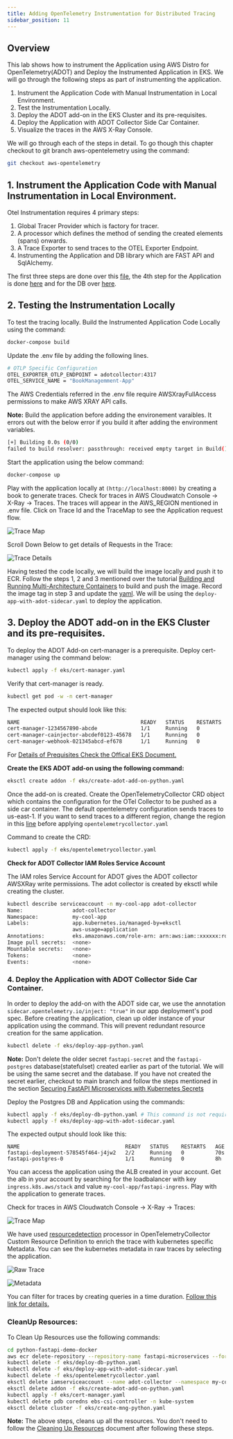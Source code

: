 ```yaml
---
title: Adding OpenTelemetry Instrumentation for Distributed Tracing
sidebar_position: 11
---
```


## Overview

This lab shows how to instrument the Application using AWS Distro for OpenTelemetry(ADOT) and Deploy the Instrumented Application in EKS.
We will go through the following steps as part of instrumenting the application.

1. Instrument the Application Code with Manual Instrumentation in Local Environment.
2. Test the Instrumentation Locally. 
3. Deploy the ADOT add-on in the EKS Cluster and its pre-requisites. 
4. Deploy the Application with ADOT Collector Side Car Container.
5. Visualize the traces in the AWS X-Ray Console.

We will go through each of the steps in detail. To go though this chapter checkout to git branch  aws-opentelemetry using the command:

``` bash
git checkout aws-opentelemetry
```
## 1. Instrument the Application Code with Manual Instrumentation in Local Environment.

Otel Instrumentation requires 4 primary steps:

1. Global Tracer Provider which is factory for tracer.
2. A processor which defines the method of sending the created elements (spans) onwards.
3. A Trace Exporter to send traces to the OTEL Exporter Endpoint.
4. Instrumenting the Application and DB library which are FAST API and SqlAlchemy.

The first three steps are done over this [file](https://github.com/aws-samples/python-fastapi-demo-docker/blob/aws-opentelemetry/server/app/tracing.py), the 4th step for the Application is done [here](https://github.com/aws-samples/python-fastapi-demo-docker/blob/aws-opentelemetry/server/app/main.py#L11) and for the DB over [here](https://github.com/aws-samples/python-fastapi-demo-docker/blob/aws-opentelemetry/server/app/connect.py#L47).

## 2. Testing the Instrumentation Locally 

To test the tracing locally. Build the Instrumented Application Code Locally using the command:

```bash
docker-compose build 
```

Update the .env file by adding the following lines.

```bash
# OTLP Specific Configuration
OTEL_EXPORTER_OTLP_ENDPOINT = adotcollector:4317
OTEL_SERVICE_NAME = "BookManagemment-App"
```
The AWS Credentials referred in the .env file require AWSXrayFullAccess permissions to make AWS XRAY API calls.

**Note:** Build the application before adding the environement varaibles. It errors out with the below error if you build it after adding the environment variables.

``` bash
[+] Building 0.0s (0/0)                                                                                                                                         
failed to build resolver: passthrough: received empty target in Build()
```

Start the application using the below command:
```bash
docker-compose up 
```
Play with the application locally at ``(http://localhost:8000)`` by creating a book to generate traces. Check for traces in AWS Cloudwatch Console -> X-Ray -> Traces. The traces will appear in the AWS_REGION mentioned in .env file. Click on Trace Id and the TraceMap to see the Application request flow.

![Trace Map](./Local-tracing.png)

Scroll Down Below to get details of Requests in the Trace:

![Trace Details](./Segment-Details.png)

Having tested the code locally, we will build the image locally and push it to ECR.
Follow the steps 1, 2 and 3 mentioned over the tutorial [Building and Running Multi-Architecture Containers](../../containers/python/multiarchitecture-image.md) to build and push the image.
Record the image tag in step 3 and update the [yaml](https://github.com/aws-samples/python-fastapi-demo-docker/blob/aws-opentelemetry/eks/deploy-app-with-adot-sidecar.yaml#L35). We will be using the `deploy-app-with-adot-sidecar.yaml` to deploy the application.

## 3. Deploy the ADOT add-on in the EKS Cluster and its pre-requisites. 

To deploy the ADOT Add-on cert-manager is a prerequisite. Deploy cert-manager using the command below:

``` bash
kubectl apply -f eks/cert-manager.yaml
```

Verify that cert-manager is ready.

``` bash
kubectl get pod -w -n cert-manager
```

The expected output should look like this:

``` bash
NAME                                       READY   STATUS    RESTARTS   AGE
cert-manager-1234567890-abcde              1/1     Running   0          12s
cert-manager-cainjector-abcdef0123-45678   1/1     Running   0          12s
cert-manager-webhook-021345abcd-ef678      1/1     Running   0          12s
```

For [Details of Prequisites Check the Offical EKS Document.](https://docs.aws.amazon.com/eks/latest/userguide/adot-reqts.html#adot-reqtcr)

**Create the EKS ADOT add-on using the following command:**

``` bash
eksctl create addon -f eks/create-adot-add-on-python.yaml
```

Once the add-on is created. Create the OpenTelemetryCollector CRD object which contains the configuration for the OTel Collector to be pushed as a side car container. The default opentelemetry configuration sends traces to us-east-1. If you want to send traces to a different region, change the region in this [line](https://github.com/aws-samples/python-fastapi-demo-docker/blob/aws-opentelemetry/eks/opentelemetrycollector.yaml#L34)
before applying ``opentelemetrycollector.yaml``

Command to create the CRD:
``` bash
kubectl apply -f eks/opentelemetrycollector.yaml
```

**Check for ADOT Collector IAM Roles Service Account**

The IAM roles Service Account for ADOT gives the ADOT collector AWSXRay write permissions.
The adot collector is created by eksctl while creating the cluster.

``` bash
kubectl describe serviceaccount -n my-cool-app adot-collector 
Name:                adot-collector
Namespace:           my-cool-app
Labels:              app.kubernetes.io/managed-by=eksctl
                     aws-usage=application
Annotations:         eks.amazonaws.com/role-arn: arn:aws:iam::xxxxxx:role/eksctl-managednode-quickstart-addon-iamservi-Role1-1N6RG936O0AC2
Image pull secrets:  <none>
Mountable secrets:   <none>
Tokens:              <none>
Events:              <none>
```

### 4. Deploy the Application with ADOT Collector Side Car Container.

In order to deploy the add-on with the ADOT side car, we use the annotation `sidecar.opentelemetry.io/inject: "true"` in our app deployment's pod spec.
Before creating the application, clean up older instance of your application using the command. This will prevent redundant resource creation for the same application.

``` bash
kubectl delete -f eks/deploy-app-python.yaml
```

**Note:** Don't delete the older secret `fastapi-secret` and the `fastapi-postgres` database(statefulset) created earlier as part of the tutorial. We will be using the same secret and the database. If you have not created the secret earlier, checkout to main branch and follow the steps mentioned in the section  [Securing FastAPI Microservices with Kubernetes Secrets](../../kubernetes/python/deploy-secrets.md)

Deploy the Postgres DB and Application using the commands:

``` bash
kubectl apply -f eks/deploy-db-python.yaml # This command is not required if you have not deleted the stateful set.
kubectl apply -f eks/deploy-app-with-adot-sidecar.yaml
```

The expected output should look like this:
```
NAME                                  READY   STATUS    RESTARTS   AGE
fastapi-deployment-578545f464-j4jw2   2/2     Running   0          70s
fastapi-postgres-0                    1/1     Running   0          8h
```

You can access the application using the ALB created in your account. Get the alb in your account by searching for the loadbalancer with key `ingress.k8s.aws/stack` and 
value `my-cool-app/fastapi-ingress`. Play with the application to generate traces.

Check for traces in AWS Cloudwatch Console -> X-Ray -> Traces: 

![Trace Map](./k8-app-trace.png)

We have used [resourcedetection](https://github.com/aws-samples/python-fastapi-demo-docker/blob/aws-opentelemetry/eks/opentelemetrycollector.yaml#L22-L25) processor in OpenTelemetryCollector Custom Resource Definition to enrich the trace with kubernetes specific Metadata. You can see the kubernetes metadata in raw traces by selecting the application.

![Raw Trace](./raw-trace-snippet.png)

![Metadata](./Metadata.png)


You can filter for traces by creating queries in a time duration. [Follow this link for details.](https://docs.aws.amazon.com/xray/latest/devguide/xray-console-filters.html)

### CleanUp Resources:

To Clean Up Resources use the following commands:

``` bash
cd python-fastapi-demo-docker
aws ecr delete-repository --repository-name fastapi-microservices --force
kubectl delete -f eks/deploy-db-python.yaml
kubectl delete -f eks/deploy-app-with-adot-sidecar.yaml
kubectl delete -f eks/opentelemetrycollector.yaml
eksctl delete iamserviceaccount --name adot-collector --namespace my-cool-app --cluster managednode-quickstart  --approve 
eksctl delete addon -f eks/create-adot-add-on-python.yaml
kubectl apply -f eks/cert-manager.yaml
kubectl delete pdb coredns ebs-csi-controller -n kube-system
eksctl delete cluster -f eks/create-mng-python.yaml
```

**Note:** The above steps, cleans up all the resources. You don't need to follow the [Cleaning Up Resources](Cleanup.md) document after following these steps.







